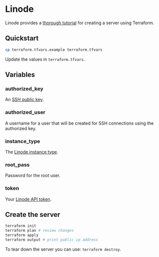 # Linode

Linode provides a [thorough tutorial](#) for creating a server using Terraform.

## Quickstart

```bash
cp terraform.tfvars.example terraform.tfvars
```

Update the values in `terraform.tfvars`.

## Variables

### authorized_key

An [SSH public key](#).

### authorized_user

A username for a user that will be created for SSH connections using the authorized key.

### instance_type

The [Linode instance type](#).

### root_pass

Password for the root user.

### token

Your [Linode API token](#).

## Create the server

```bash
terraform init
terraform plan # review changes
terraform apply
terraform output # print public ip address
```

To tear down the server you can use: `terraform destroy`.
